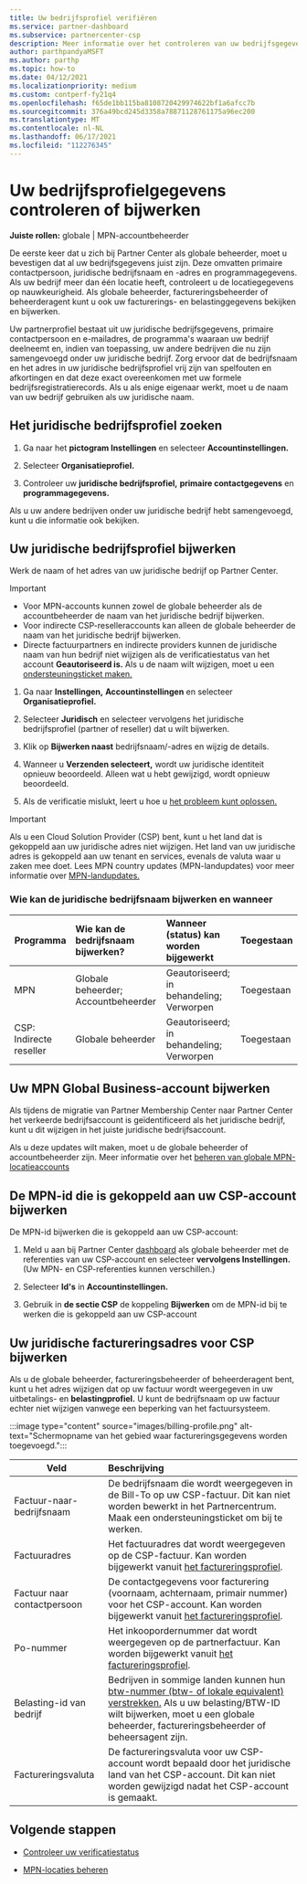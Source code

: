 ```yaml
---
title: Uw bedrijfsprofiel verifiëren
ms.service: partner-dashboard
ms.subservice: partnercenter-csp
description: Meer informatie over het controleren van uw bedrijfsgegevens, zoals de primaire contactpersoon, het adres en de programmagegevens. U kunt ook uw juridische en factureringsadressen bijwerken.
author: parthpandyaMSFT
ms.author: parthp
ms.topic: how-to
ms.date: 04/12/2021
ms.localizationpriority: medium
ms.custom: contperf-fy21q4
ms.openlocfilehash: f65de1bb115ba8108720429974622bf1a6afcc7b
ms.sourcegitcommit: 376a49bcd245d3358a78871128761175a96ec200
ms.translationtype: MT
ms.contentlocale: nl-NL
ms.lasthandoff: 06/17/2021
ms.locfileid: "112276345"
---
```

# <a name="verify-or-update-your-company-profile-information"></a>Uw bedrijfsprofielgegevens controleren of bijwerken 

**Juiste rollen:** globale | MPN-accountbeheerder

De eerste keer dat u zich bij Partner Center als globale beheerder, moet u bevestigen dat al uw bedrijfsgegevens juist zijn. Deze omvatten primaire contactpersoon, juridische bedrijfsnaam en -adres en programmagegevens. Als uw bedrijf meer dan één locatie heeft, controleert u de locatiegegevens op nauwkeurigheid. Als globale beheerder, factureringsbeheerder of beheerderagent kunt u ook uw facturerings- en belastinggegevens bekijken en bijwerken.

Uw partnerprofiel bestaat uit uw juridische bedrijfsgegevens, primaire contactpersoon en e-mailadres, de programma's waaraan uw bedrijf deelneemt en, indien van toepassing, uw andere bedrijven die nu zijn samengevoegd onder uw juridische bedrijf. Zorg ervoor dat de bedrijfsnaam en het adres in uw juridische bedrijfsprofiel vrij zijn van spelfouten en afkortingen en dat deze exact overeenkomen met uw formele bedrijfsregistratierecords. Als u als enige eigenaar werkt, moet u de naam van uw bedrijf gebruiken als uw juridische naam.


## <a name="locate-the-legal-business-profile"></a>Het juridische bedrijfsprofiel zoeken

1. Ga naar het **pictogram Instellingen** en selecteer **Accountinstellingen.**
 
1. Selecteer **Organisatieprofiel.** 

2. Controleer uw **juridische bedrijfsprofiel,** **primaire contactgegevens** en **programmagegevens.**

Als u uw andere bedrijven onder uw juridische bedrijf hebt samengevoegd, kunt u die informatie ook bekijken. 

## <a name="update-your-legal-business-profile"></a>Uw juridische bedrijfsprofiel bijwerken 

Werk de naam of het adres van uw juridische bedrijf op Partner Center.

>[!Important]
>- Voor MPN-accounts kunnen zowel de globale beheerder als de accountbeheerder de naam van het juridische bedrijf bijwerken.
>- Voor indirecte CSP-reselleraccounts kan alleen de globale beheerder de naam van het juridische bedrijf bijwerken. 
>- Directe factuurpartners en indirecte providers kunnen de juridische naam van hun bedrijf niet wijzigen als de verificatiestatus van het account **Geautoriseerd is.** Als u de naam wilt wijzigen, moet u een [ondersteuningsticket maken.](https://partner.microsoft.com/dashboard/support/servicerequests/create?stage=2&topicid=eb74583c-61b3-2124-bffc-00920e0ae772)



1. Ga naar **Instellingen,** **Accountinstellingen** en selecteer **Organisatieprofiel.**

2. Selecteer **Juridisch**  en selecteer vervolgens het juridische bedrijfsprofiel (partner of reseller) dat u wilt bijwerken.

1. Klik op **Bijwerken naast**  bedrijfsnaam/-adres en wijzig de details.
 
1. Wanneer u **Verzenden selecteert,** wordt uw juridische identiteit opnieuw beoordeeld. Alleen wat u hebt gewijzigd, wordt opnieuw beoordeeld.

1. Als de verificatie mislukt, leert u hoe u [het probleem kunt oplossen.](verification-responses.md)

>[!Important]
>Als u een Cloud Solution Provider (CSP) bent, kunt u het land dat is gekoppeld aan uw juridische adres niet wijzigen. Het land van uw juridische adres is gekoppeld aan uw tenant en services, evenals de valuta waar u zaken mee doet. Lees MPN country updates (MPN-landupdates) voor meer informatie over [MPN-landupdates.](manage-locations.md#change-country-of-partner-global-account)


### <a name="who-can-update-legal-business-name-and-when"></a>Wie kan de juridische bedrijfsnaam bijwerken en wanneer

|**Programma**|**Wie kan de bedrijfsnaam bijwerken?**|**Wanneer (status) kan worden bijgewerkt**|**Toegestaan**|
|---------------------|:-------------------------------|:------------|:-----------------|
MPN|Globale beheerder; Accountbeheerder|Geautoriseerd; in behandeling; Verworpen| Toegestaan|
|CSP: Indirecte reseller|Globale beheerder|Geautoriseerd; in behandeling; Verworpen| Toegestaan|


## <a name="update-your-mpn-global-business-account"></a>Uw MPN Global Business-account bijwerken

Als tijdens de migratie van Partner Membership Center naar Partner Center het verkeerde bedrijfsaccount is geïdentificeerd als het juridische bedrijf, kunt u dit wijzigen in het juiste juridische bedrijfsaccount.

Als u deze updates wilt maken, moet u de globale beheerder of accountbeheerder zijn. Meer informatie over het [beheren van globale MPN-locatieaccounts](manage-locations.md)


## <a name="update-your-mpn-id-associated-with-your-csp-account"></a>De MPN-id die is gekoppeld aan uw CSP-account bijwerken

De MPN-id bijwerken die is gekoppeld aan uw CSP-account:

1. Meld u aan bij Partner Center [dashboard](https://partner.microsoft.com/dashboard/home) als globale beheerder met de referenties van uw CSP-account en selecteer **vervolgens Instellingen.** (Uw MPN- en CSP-referenties kunnen verschillen.)
 
1. Selecteer **Id's** in **Accountinstellingen.**

1. Gebruik in **de sectie CSP** de koppeling **Bijwerken** om de MPN-id bij te werken die is gekoppeld aan uw CSP-account 


## <a name="update-your-csp-legal-billing-address"></a>Uw juridische factureringsadres voor CSP bijwerken

Als u de globale beheerder, factureringsbeheerder of beheerderagent bent, kunt u het adres wijzigen dat op uw factuur wordt weergegeven in uw uitbetalings- en **belastingprofiel.** U kunt de bedrijfsnaam op uw factuur echter niet wijzigen vanwege een beperking van het factuursysteem.

:::image type="content" source="images/billing-profile.png" alt-text="Schermopname van het gebied waar factureringsgegevens worden toegevoegd.":::

|**Veld**  |**Beschrijving**|  
|---------------------|:------------------|
|Factuur-naar-bedrijfsnaam|De bedrijfsnaam die wordt weergegeven in de Bill-To op uw CSP-factuur.  Dit kan niet worden bewerkt in het Partnercentrum.  Maak een ondersteuningsticket om bij te werken.|
|Factuuradres|Het factuuradres dat wordt weergegeven op de CSP-factuur. Kan worden bijgewerkt vanuit [het factureringsprofiel](https://partner.microsoft.com/dashboard/account/v3/accountsettings/billingprofile#commercial).|
|Factuur naar contactpersoon|De contactgegevens voor facturering (voornaam, achternaam, primair nummer) voor het CSP-account.  Kan worden bijgewerkt vanuit [het factureringsprofiel](https://partner.microsoft.com/dashboard/account/v3/accountsettings/billingprofile#commercial).|
|Po-nummer|Het inkoopordernummer dat wordt weergegeven op de partnerfactuur.  Kan worden bijgewerkt vanuit [het factureringsprofiel](https://partner.microsoft.com/dashboard/account/v3/accountsettings/billingprofile#commercial).|
|Belasting-id van bedrijf|Bedrijven in sommige landen kunnen hun [btw-nummer (btw- of lokale equivalent) verstrekken.](./organization-tax-info.md) Als u uw belasting/BTW-ID wilt bijwerken, moet u een globale beheerder, factureringsbeheerder of beheersagent zijn.|
|Factureringsvaluta|De factureringsvaluta voor uw CSP-account wordt bepaald door het juridische land van het CSP-account.  Dit kan niet worden gewijzigd nadat het CSP-account is gemaakt.|

## <a name="next-steps"></a>Volgende stappen

- [Controleer uw verificatiestatus](verification-responses.md)

- [MPN-locaties beheren](manage-locations.md)